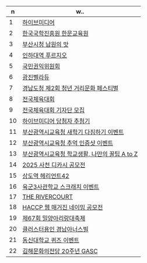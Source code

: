 
| n | w.. |
| ------------ | ------------- |
| 1 | <a href="https://github.com/mirtodipanarea/works/tree/master/hivemedia"> 하이브미디어 </a>  |
| 2 | <a href="https://github.com/mirtodipanarea/works/tree/master/hanmun"> 한국국학진흥원 한문교육원 </a>  |
| 3 | <a href="https://github.com/mirtodipanarea/works/tree/master/namwon"> 부산시청 남원의 맛 </a>  |
| 4 | <a href="https://github.com/mirtodipanarea/works/tree/master/inhauniversityprugio"> 인하대역 푸르지오 </a>  |
| 5 | <a href="https://github.com/mirtodipanarea/works/tree/master/acrc"> 국민권익위원회 </a>  |
| 6 | <a href="https://github.com/mirtodipanarea/works/tree/master/gwangjinbelladue"> 광진벨라듀 </a>  |
| 7 | <a href="https://github.com/mirtodipanarea/works/tree/master/bloodline"> 경남도청 제2회 청년 거리문화 페스티벌 </a>  |
| 8 | <a href="https://github.com/mirtodipanarea/works/tree/master/nationalsport"> 전국체육대회 </a>  |
| 9 | <a href="https://github.com/mirtodipanarea/works/tree/master/nationalsportreporter"> 전국체육대회 기자단 모집 </a>  |
| 10 | <a href="https://github.com/mirtodipanarea/works/tree/master/hivedraw"> 하이브미디어 당첨자 추첨기 </a>  |
| 11 | <a href="https://github.com/mirtodipanarea/works/tree/master/busandu"> 부산광역시교육청 새학기 다짐하기 이벤트 </a>  |
| 12 | <a href="https://github.com/mirtodipanarea/works/tree/master/busandupicture"> 부산광역시교육청 추억 인증샷 이벤트 </a>  |
| 13 | <a href="https://github.com/mirtodipanarea/works/tree/master/busandulevelup"> 부산광역시교육청 학교생활, 나만의 꿀팁 A to Z </a> 
| 14 | <a href="https://github.com/mirtodipanarea/works/tree/master/sacheondicapoem"> 2025 사천 디카시 공모전 </a>  |
| 15 | <a href="https://github.com/mirtodipanarea/works/tree/master/heriant42"> 상도역 헤리언트42 </a>  |
| 16 | <a href="https://github.com/mirtodipanarea/works/tree/master/armyacademy"> 육군3사관학교 스크래치 이벤트 </a>  |
| 17 | <a href="https://github.com/mirtodipanarea/works/tree/master/therivercourt"> THE RIVERCOURT </a>  |
| 18 | <a href="https://github.com/mirtodipanarea/works/tree/master/haccpmagazine"> HACCP 웹 매거진 네이밍 공모전 </a>  |
| 19 | <a href="https://github.com/mirtodipanarea/works/tree/master/miryangarirang"> 제67회 밀양아리랑대축제 </a>  |
| 20 | <a href="https://github.com/mirtodipanarea/works/tree/master/clusterhonorsville"> 클러스터용인 경남아너스빌 </a>  |
| 21 | <a href="https://github.com/mirtodipanarea/works/tree/master/dongshinuniversity"> 동신대학교 퀴즈 이벤트 </a>  |
| 22 | <a href="https://github.com/mirtodipanarea/works/tree/master/gasc"> 김해문화의전당 20주년 GASC </a>  |


